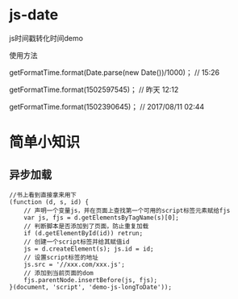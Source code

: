 # js-date

js时间戳转化时间demo

使用方法

getFormatTime.format(Date.parse(new Date())/1000)； // 15:26

getFormatTime.format(1502597545)； // 昨天 12:12

getFormatTime.format(1502390645)； // 2017/08/11 02:44



# 简单小知识


异步加载
-
```
//书上看到直接拿来用下
(function (d, s, id) {
    // 声明一个变量js，并在页面上查找第一个可用的script标签元素赋给fjs 
    var js, fjs = d.getElementsByTagName(s)[0];
    // 判断脚本是否添加到了页面，防止重复加载
    if (d.getElementById(id)) retrun;
    // 创建一个script标签并给其赋值id
    js = d.createElement(s); js.id = id;
    // 设置script标签的地址
    js.src = '//xxx.com/xxx.js';
    // 添加到当前页面的dom
    fjs.parentNode.insertBefore(js, fjs);
}(document, 'script', 'demo-js-longToDate'));

```


